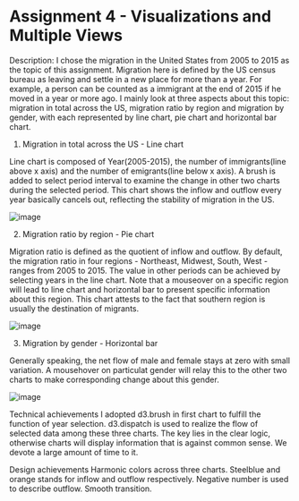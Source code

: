 Assignment 4 - Visualizations and Multiple Views  
===

Description:
I chose the migration in the United States from 2005 to 2015 as the topic of this assignment. Migration here is defined by the US census bureau as leaving and settle in a new place for more than a year. For example, a person can be counted as a immigrant at the end of 2015 if he moved in a year or more ago. I mainly look at three aspects about this topic: migration in total across the US, migration ratio by region and migration by gender, with each represented by line chart, pie chart and horizontal bar chart.

1. Migration in total across the US - Line chart

Line chart is composed of Year(2005-2015), the number of immigrants(line above x axis) and the number of emigrants(line below x axis). A brush is added to select period interval to examine the change in other two charts during the selected period. This chart shows the inflow and outflow every year basically cancels out, reflecting the stability of migration in the US.

![image](https://user-images.githubusercontent.com/54874663/113340918-807bac00-92fa-11eb-8e1f-ebcee9d66787.png)

2. Migration ratio by region - Pie chart

Migration ratio is defined as the quotient of inflow and outflow. By default, the migration ratio in four regions - Northeast, Midwest, South, West - ranges from 2005 to 2015. The value in other periods can be achieved by selecting years in the line chart. Note that a mouseover on a specific region will lead to line chart and horizontal bar to present specific information about this region. This chart attests to the fact that southern region is usually the destination of migrants.

![image](https://user-images.githubusercontent.com/54874663/113341576-51196f00-92fb-11eb-9143-d85609433fd8.png)

3. Migration by gender - Horizontal bar

Generally speaking, the net flow of male and female stays at zero with small variation. A mousehover on particulat gender will relay this to the other two charts to make corresponding change about this gender.

![image](https://user-images.githubusercontent.com/54874663/113341217-ec5e1480-92fa-11eb-828b-4f4afcf8556d.png)

Technical achievements
I adopted d3.brush in first chart to fulfill the function of year selection.
d3.dispatch is used to realize the flow of selected data among these three charts. The key lies in the clear logic, otherwise charts will display information that is against common sense. We devote a large amount of time to it.

Design achievements
Harmonic colors across three charts. Steelblue and orange stands for inflow and outflow respectively.
Negative number is used to describe outflow.
Smooth transition.
